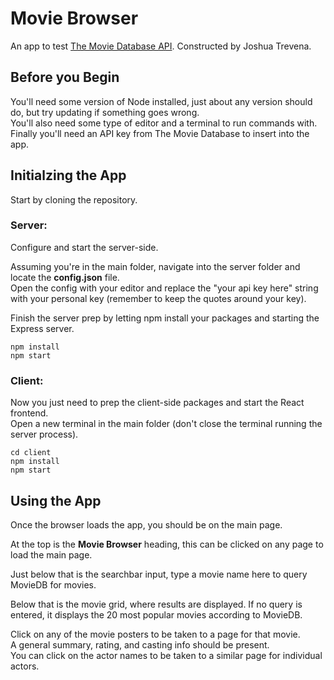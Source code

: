 # Movie Browser

An app to test [The Movie Database API](https://developers.themoviedb.org/3/getting-started/introduction). Constructed by Joshua Trevena.

## Before you Begin

You'll need some version of Node installed, just about any version should do, but try updating if something goes wrong.  
You'll also need some type of editor and a terminal to run commands with.  
Finally you'll need an API key from The Movie Database to insert into the app.

## Initialzing the App

Start by cloning the repository.

### Server:

Configure and start the server-side.  

Assuming you're in the main folder, navigate into the server folder and locate the **config.json** file.  
Open the config with your editor and replace the "your api key here" string with your personal key (remember to keep the quotes around your key).

Finish the server prep by letting npm install your packages and starting the Express server.

```
npm install
npm start
```

### Client:

Now you just need to prep the client-side packages and start the React frontend.  
Open a new terminal in the main folder (don't close the terminal running the server process).

```
cd client
npm install
npm start
```

## Using the App

Once the browser loads the app, you should be on the main page.

At the top is the **Movie Browser** heading, this can be clicked on any page to load the main page.

Just below that is the searchbar input, type a movie name here to query MovieDB for movies.

Below that is the movie grid, where results are displayed. If no query is entered, it displays the 20 most popular movies according to MovieDB.

Click on any of the movie posters to be taken to a page for that movie.  
A general summary, rating, and casting info should be present.  
You can click on the actor names to be taken to a similar page for individual actors.